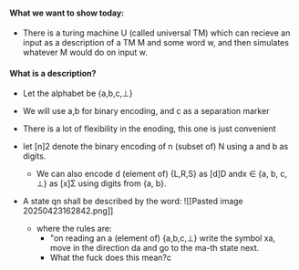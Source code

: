 #### What we want to show today:
- There is a turing machine U (called universal TM) which can recieve an input as a description of a TM M and some word w, and then simulates whatever M would do on input w.

#### What is a description?
- Let the alphabet be {a,b,c,⊥}
- We will use a,b for binary encoding, and c as a separation marker
- There is a lot of flexibility in the enoding, this one is just convenient

- let [n]2 denote the binary encoding of n (subset of) N using a and b as digits. 
	- We can also encode d (element of) {L,R,S} as [d]D andx ∈ {a, b, c, ⊥} as [x]Σ using digits from {a, b}.
- A state qn shall be described by the word: 
		![[Pasted image 20250423162842.png]]
	- where the rules are:
		- "on reading an a (element of) {a,b,c,⊥} write the symbol xa, move in the direction da and go to the ma-th state next.
		- What the fuck does this mean?c